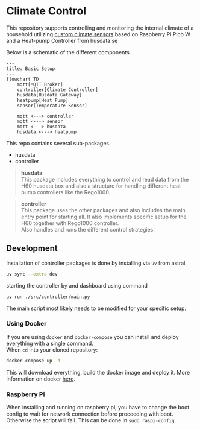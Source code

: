 # Climate Control
This repository supports controlling and monitoring the internal climate of a household utilizing [custom climate sensors](./measurement_device/README.md) based on Raspberry Pi Pico W and a Heat-pump Controller from husdata.se

Below is a schematic of the different components.  

```mermaid
---
title: Basic Setup
---
flowchart TD
    mqtt[MQTT Broker]
    controller[Climate Controller]
    husdata[Husdata Gateway]
    heatpump[Heat Pump]
    sensor[Temperature Sensor]

    mqtt <---> controller
    mqtt <---> sensor
    mqtt <---> husdata
    husdata <---> heatpump

```


This repo contains several sub-packages.
- husdata
- controller

> **husdata**  
> This package includes everything to control and read data from the H60 husdata box and also a structure for handling different heat pump controllers like the Rego1000.  

> **controller**  
> This package uses the other packages and also includes the main entry point for starting all. It also implements specific setup for the H60 together with Rego1000 controller.  
> Also handles and runs the different control strategies. 

## Development
Installation of controller packages is done by installing via `uv` from astral.
```sh
uv sync --extra dev
```
starting the controller by and dashboard using command
```sh
uv run ./src/controller/main.py
```
The main script most likely needs to be modified for your specific setup.

### Using Docker
If you are using `docker` and `docker-compose` you can install and deploy everything with a single command.  
When `cd` into your cloned repository: 
```bash
docker compose up -d
```
This will download everything, build the docker image and deploy it.
More information on docker [here](https://www.docker.com/).

### Raspberry Pi
When installing and running on raspberry pi, you have to change the boot config to wait for network connection before proceeding with boot. Otherwise the script will fail. This can be done in `sudo raspi-config`

